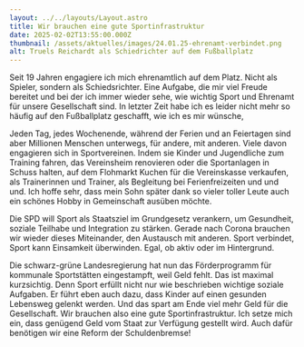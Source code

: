 ```yaml
---
layout: ../../layouts/Layout.astro
title: Wir brauchen eine gute Sportinfrastruktur
date: 2025-02-02T13:55:00.000Z
thumbnail: /assets/aktuelles/images/24.01.25-ehrenamt-verbindet.png
alt: Truels Reichardt als Schiedrichter auf dem Fußballplatz
---
```

Seit 19 Jahren engagiere ich mich ehrenamtlich auf dem
Platz. Nicht als Spieler, sondern als Schiedsrichter. Eine Aufgabe, die mir
viel Freude bereitet und bei der ich immer wieder sehe, wie wichtig Sport und
Ehrenamt für unsere Gesellschaft sind. In letzter Zeit habe ich es leider nicht
mehr so häufig auf den Fußballplatz geschafft, wie ich es mir wünsche,

Jeden Tag, jedes Wochenende, während der Ferien und an
Feiertagen sind aber Millionen Menschen unterwegs, für andere, mit anderen.
Viele davon engagieren sich in Sportvereinen. Indem sie Kinder und Jugendliche
zum Training fahren, das Vereinsheim renovieren oder die Sportanlagen in Schuss
halten, auf dem Flohmarkt Kuchen für die Vereinskasse verkaufen, als
Trainerinnen und Trainer, als Begleitung bei Ferienfreizeiten und und und. Ich
hoffe sehr, dass mein Sohn später dank so vieler toller Leute auch ein schönes
Hobby in Gemeinschaft ausüben möchte.

Die SPD will Sport als Staatsziel im Grundgesetz verankern,
um Gesundheit, soziale Teilhabe und Integration zu stärken. Gerade nach Corona
brauchen wir wieder dieses Miteinander, den Austausch mit anderen. Sport
verbindet, Sport kann Einsamkeit überwinden. Egal, ob aktiv oder im
Hintergrund.

Die schwarz-grüne Landesregierung hat nun das Förderprogramm
für kommunale Sportstätten eingestampft, weil Geld fehlt. Das ist maximal
kurzsichtig. Denn Sport erfüllt nicht nur wie beschrieben wichtige soziale
Aufgaben. Er führt eben auch dazu, dass Kinder auf einen gesunden Lebensweg
gelenkt werden. Und das spart am Ende viel mehr Geld für die Gesellschaft. Wir
brauchen also eine gute Sportinfrastruktur. Ich setze mich ein, dass genügend
Geld vom Staat zur Verfügung gestellt wird. Auch dafür benötigen wir eine
Reform der Schuldenbremse!
